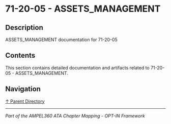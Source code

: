 # 71-20-05 - ASSETS_MANAGEMENT

## Description

ASSETS_MANAGEMENT documentation for 71-20-05

## Contents

This section contains detailed documentation and artifacts related to 71-20-05 - ASSETS_MANAGEMENT.

## Navigation

[↑ Parent Directory](../README.md)

---

*Part of the AMPEL360 ATA Chapter Mapping - OPT-IN Framework*
